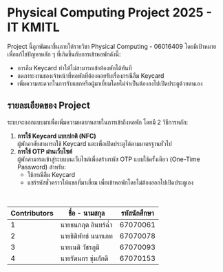 # Physical Computing Project 2025 - IT KMITL

Project นี้ถูกพัฒนาขึ้นภายใต้รายวิชา Physical Computing - 06016409 โดยมีเป้าหมายเพื่อแก้ไขปัญหาหลัก ๆ ที่เกิดขึ้นกับการเข้าหอพักดังนี้:
- การลืม Keycard ทำให้ไม่สามารถเข้าห้องพักได้ทันที
- ลดภาระงานของเจ้าหน้าที่หอพักที่ต้องคอยรับเรื่องกรณีลืม Keycard
- เพิ่มความสะดวกในการรับแขกหรือผู้มาเยี่ยมโดยไม่จำเป็นต้องลงไปเปิดประตูด้วยตนเอง

## รายละเอียดของ Project
ระบบจะออกแบบมาเพื่อเพิ่มความหลากหลายในการเข้าถึงหอพัก โดยมี 2 วิธีการหลัก:
1. **การใช้ Keycard แบบปกติ (NFC)**  
   ผู้พักอาศัยสามารถใช้ Keycard แตะเพื่อเปิดประตูได้ตามมาตรฐานทั่วไป
2. **การใช้ OTP ผ่านเว็บไซต์**  
   ผู้พักสามารถเข้าสู่ระบบบนเว็บไซต์เพื่อสร้างรหัส OTP แบบใช้ครั้งเดียว (One-Time Password) สำหรับ:
   - ใช้กรณีลืม Keycard
   - แชร์รหัสชั่วคราวให้แขกที่มาเยี่ยม เพื่อเข้าหอพักโดยไม่ต้องออกไปเปิดประตูเอง

<br>

| Contributors | ชื่อ - นามสกุล        | รหัสนักศึกษา   |
|-------|------------------------|----------------|
| 1     | นายธนกฤต อินทร์ฉ่ำ       | 67070061      |
| 2     | นายธิติพัทธ์ นนทเภท | 67070078      |
| 3     | นายเนติ วัชรภูมิ        | 67070093      |
| 4     | นายรัตนกร ชุ่มภักดี    | 67070153      |

